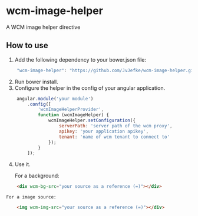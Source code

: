 # wcm-image-helper
A WCM image helper directive

## How to use

1. Add the following dependency to your bower.json file: <br/>
```javascript
    "wcm-image-helper": "https://github.com/JvJefke/wcm-image-helper.git#[version]"
```
2. Run bower install.
3. Configure the helper in the config of your angular application.<br/>
```javascript
    angular.module('your module')
        .config([
            'wcmImageHelperProvider',
            function (wcmImageHelper) {
                wcmImageHelper.setConfiguration({
                    serverPath: 'server path of the wcm proxy',
                    apikey: 'your application apikey',
                    tenant: 'name of wcm tenant to connect to'
                });
            }
        ]);
```
4. Use it.

    For a background:
```html
    <div wcm-bg-src="your source as a reference (=)"></div>
```

    For a image source:
```html
    <img wcm-img-src="your source as a reference (=)"></div>
```

